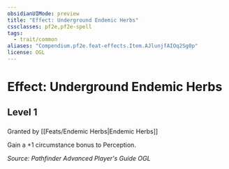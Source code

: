 ```yaml
---
obsidianUIMode: preview
title: "Effect: Underground Endemic Herbs"
cssclasses: pf2e,pf2e-spell
tags:
  - trait/common
aliases: "Compendium.pf2e.feat-effects.Item.AJlunjfAIOq2Sg0p"
license: OGL
---
```

# Effect: Underground Endemic Herbs
## Level 1
### 






Granted by [[Feats/Endemic Herbs|Endemic Herbs]]

Gain a +1 circumstance bonus to Perception.

*Source: Pathfinder Advanced Player's Guide*
*OGL*